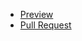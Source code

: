 - [Preview](https://lem47.github.io/first/)
- [Pull Request](https://github.com/lem47/first/pull/1/files)